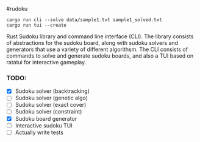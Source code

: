 #rudoku

```
cargo run cli --solve data/sample1.txt sample1_solved.txt
cargo run tui --create
```

Rust Sudoku library and command line interface (CLI). The library consists of abstractions for the sudoku board, along with sudoku solvers and generators that use a variety of different algorithsm. The CLI consists of commands to solve and generate sudoku boards, and also a TUI based on ratatui for interactive gameplay. 

### TODO:
- [X] Sudoku solver (backtracking)
- [ ] Sudoku solver (genetic algo)
- [ ] Sudoku solver (exact cover)
- [ ] Sudoku solver (constraint)
- [X] Sudoku board generator
- [ ] Interactive sudoku TUI
- [ ] Actually write tests
